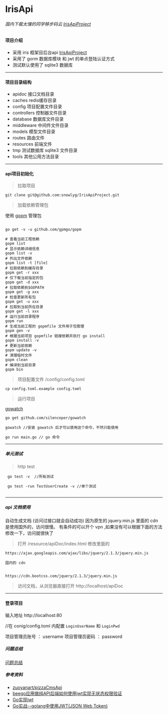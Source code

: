 # IrisApi
###### 国内下载太慢的同学移步码云 [IrisApiProject](https://gitee.com/dtouyu/IrisApiProject.git)

#### 项目介绍
- 采用 iris 框架目后台api [IrisApiProject](https://github.com/snowlyg/IrisApiProject.gits)
- 采用了 gorm 数据库模块 和 jwt 的单点登陆认证方式
- 测试默认使用了 sqlite3 数据库
---

#### 项目目录结构
- apidoc 接口文档目录
- caches redis缓存目录
- config 项目配置文件目录
- controllers 控制器文件目录
- database 数据库文件目录
- middleware 中间件文件目录
- models 模型文件目录
- routes 路由文件
- resources 前端文件
- tmp 测试数据库 sqlite3 文件目录
- tools 其他公用方法目录
---

#### api项目初始化

>拉取项目

```
git clone git@github.com:snowlyg/IrisApiProject.git
```

>加载依赖管理包

使用 [gopm](https://gopm.io/) 管理包
```

go get -v -u github.com/gpmgo/gopm

# 查看当前工程依赖
gopm list
# 显示依赖详细信息
gopm list -v
# 列出文件依赖
gopm list -t [file]
# 拉取依赖到缓存目录
gopm get -r xxx
# 仅下载当前指定的包
gopm get -d xxx
# 拉取依赖到$GOPATH
gopm get -g xxx
# 检查更新所有包
gopm get -u xxx
# 拉取到当前所在目录
gopm get -l xxx
# 运行当前目录程序
gopm run
# 生成当前工程的 gopmfile 文件用于包管理
gopm gen -v
# 根据当前项目 gopmfile 链接依赖并执行 go install
gopm install -v
# 更新当前依赖
gopm update -v
# 清理临时文件
gopm clean
# 编译到当前目录
gopm bin

```

>项目配置文件 /config/config.toml

```
cp config.toml.example config.toml
```

>运行项目 

[gowatch](https://gitee.com/silenceper/gowatch)
```
go get github.com/silenceper/gowatch

gowatch //安装 gowatch 后才可以使用这个命令，不然只能使用

go run main.go // go 命令
```


---
##### 单元测试 
>http test

```
 go test -v  //所有测试
 
 go test -run TestUserCreate -v //单个测试
 
```

---

##### api 文档使用
自动生成文档 (访问过接口就会自动成功)
因为原生的 jquery.min.js 里面的 cdn 是使用国外的，访问很慢。
有条件的可以开个 vpn ,如果没有可以根据下面的方法修改一下，访问就很快了
>打开 /resource/apiDoc/index.html 修改里面的

```
https://ajax.googleapis.com/ajax/libs/jquery/2.1.3/jquery.min.js

国内的 cdn


https://cdn.bootcss.com/jquery/2.1.3/jquery.min.js
```

>访问文档，从浏览器直接打开 http://localhost/apiDoc

---

#### 登录项目
输入地址 http://localhost:80

//在 conig/config.toml 内配置 `LoginUserName` 和 `LoginPwd`

项目管理员账号 ： username
项目管理员密码 ： password

##### 问题总结

[问题总结](https://gitee.com/dtouyu/IrisApiProject/blob/master/ERRORS.MD)


##### 参考资料
- [zuoyanart/pizzaCmsApi](https://github.com/zuoyanart/pizzaCmsApi) 
- [beego应用做纯API后端如何使用jwt实现无状态权限验证](https://www.cnblogs.com/lrj567/p/6209872.html)
- [Go实现jwt](https://blog.csdn.net/zxy_666/article/details/80021331)
- [Go实战--golang中使用JWT(JSON Web Token)](https://blog.csdn.net/wangshubo1989/article/details/74529333)
